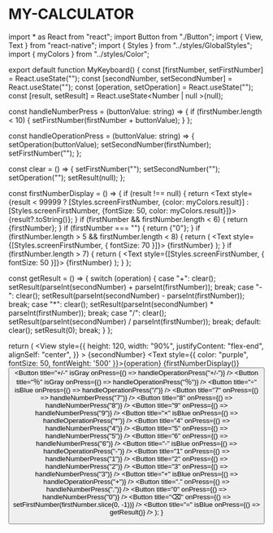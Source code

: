 # MY-CALCULATOR

import * as React from "react";
import Button from "./Button";
import { View, Text } from "react-native";
import { Styles } from "../styles/GlobalStyles";
import { myColors } from "../styles/Color";

export default function MyKeyboard() {
  const [firstNumber, setFirstNumber] = React.useState("");
  const [secondNumber, setSecondNumber] = React.useState("");
  const [operation, setOperation] = React.useState("");
  const [result, setResult] = React.useState<Number | null >(null);

  const handleNumberPress = (buttonValue: string) => {
    if (firstNumber.length < 10) {
      setFirstNumber(firstNumber + buttonValue);
    }
  };

  const handleOperationPress = (buttonValue: string) => {
    setOperation(buttonValue);
    setSecondNumber(firstNumber);
    setFirstNumber("");
  };

  const clear = () => {
    setFirstNumber("");
    setSecondNumber("");
    setOperation("");
    setResult(null);
  };

  const firstNumberDisplay = () => {
    if (result !== null) {
        return <Text style={result < 99999 ? [Styles.screenFirstNumber, {color: myColors.result}] : [Styles.screenFirstNumber, {fontSize: 50, color: myColors.result}]}>{result?.toString()}</Text>; 
    }
    if (firstNumber && firstNumber.length < 6) {
      return <Text style={Styles.screenFirstNumber}>{firstNumber}</Text>;
    }
    if (firstNumber === "") {
      return <Text style={Styles.screenFirstNumber}>{"0"}</Text>;
    }
    if (firstNumber.length > 5 && firstNumber.length < 8) {
      return (
        <Text style={[Styles.screenFirstNumber, { fontSize: 70 }]}>
          {firstNumber}
        </Text>
      );
    }
    if (firstNumber.length > 7) {
      return (
        <Text style={[Styles.screenFirstNumber, { fontSize: 50 }]}>
          {firstNumber}
        </Text>
      );
    }
  };

  const getResult = () => {
      switch (operation) {
        case "+":
            clear();
            setResult(parseInt(secondNumber) + parseInt(firstNumber));
            break;
        case "-":
            clear();
            setResult(parseInt(secondNumber) - parseInt(firstNumber));
            break;
        case "*":
            clear();
            setResult(parseInt(secondNumber) * parseInt(firstNumber));
            break;
        case "/":
            clear();
            setResult(parseInt(secondNumber) / parseInt(firstNumber));
            break;
        default:
            clear();
            setResult(0);
            break;
        }
    };

  return (
    <View style={Styles.viewBottom}>
      <View
        style={{
          height: 120,
          width: "90%",
          justifyContent: "flex-end",
          alignSelf: "center",
        }}
      >
        <Text style={Styles.screenSecondNumber}>
          {secondNumber}
          <Text style={{ color: "purple", fontSize: 50, fontWeight: '500' }}>{operation}</Text>
        </Text>
        {firstNumberDisplay()}
      </View>
      <View style={Styles.row}>
        <Button title="C" isGray onPress={clear} />
        <Button title="+/-" isGray onPress={() => handleOperationPress("+/-")} />
        <Button title="％" isGray onPress={() => handleOperationPress("％")} />
        <Button title="÷" isBlue onPress={() => handleOperationPress("/")} />
      </View>
      <View style={Styles.row}>
        <Button title="7" onPress={() => handleNumberPress("7")} />
        <Button title="8" onPress={() => handleNumberPress("8")} />
        <Button title="9" onPress={() => handleNumberPress("9")} />
        <Button title="×" isBlue onPress={() => handleOperationPress("*")} />
      </View>
      <View style={Styles.row}>
        <Button title="4" onPress={() => handleNumberPress("4")} />
        <Button title="5" onPress={() => handleNumberPress("5")} />
        <Button title="6" onPress={() => handleNumberPress("6")} />
        <Button title="-" isBlue onPress={() => handleOperationPress("-")} />
      </View>
      <View style={Styles.row}>
        <Button title="1" onPress={() => handleNumberPress("1")} />
        <Button title="2" onPress={() => handleNumberPress("2")} />
        <Button title="3" onPress={() => handleNumberPress("3")} />
        <Button title="+" isBlue onPress={() => handleOperationPress("+")} />
      </View>
      <View style={Styles.row}>
        <Button title="." onPress={() => handleNumberPress(".")} />
        <Button title="0" onPress={() => handleNumberPress("0")} />
        <Button title="⌫" onPress={() => setFirstNumber(firstNumber.slice(0, -1))} />
        <Button title="=" isBlue onPress={() => getResult()} />
      </View>
    </View>
  );
}
